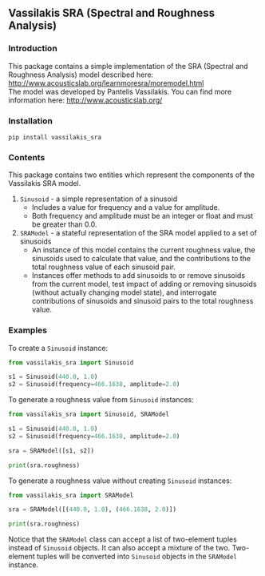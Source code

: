 ## Vassilakis SRA (Spectral and Roughness Analysis)

### Introduction

This package contains a simple implementation of the SRA (Spectral and Roughness Analysis) model described here: http://www.acousticslab.org/learnmoresra/moremodel.html  
The model was developed by Pantelis Vassilakis. You can find more information here: http://www.acousticslab.org/

### Installation

`pip install vassilakis_sra`

### Contents

This package contains two entities which represent the components of the Vassilakis SRA model.

1. `Sinusoid` - a simple representation of a sinusoid
    + Includes a value for frequency and a value for amplitude.
    + Both frequency and amplitude must be an integer or float and must be greater than 0.0.
3. `SRAModel` - a stateful representation of the SRA model applied to a set of sinusoids
    + An instance of this model contains the current roughness value, the sinusoids used to calculate that value, and the contributions to the total roughness value of each sinusoid pair.
    + Instances offer methods to add sinusoids to or remove sinusoids from the current model, test impact of adding or removing sinusoids (without actually changing model state), and interrogate contributions of sinusoids and sinusoid pairs to the total roughness value. 

### Examples

To create a `Sinusoid` instance:
```python
from vassilakis_sra import Sinusoid

s1 = Sinusoid(440.0, 1.0)
s2 = Sinusoid(frequency=466.1638, amplitude=2.0)
```

To generate a roughness value from `Sinusoid` instances:
```python
from vassilakis_sra import Sinusoid, SRAModel

s1 = Sinusoid(440.0, 1.0)
s2 = Sinusoid(frequency=466.1638, amplitude=2.0)

sra = SRAModel([s1, s2])

print(sra.roughness)
```

To generate a roughness value without creating `Sinusoid` instances:
```python
from vassilakis_sra import SRAModel

sra = SRAModel([(440.0, 1.0), (466.1638, 2.0)])

print(sra.roughness)
```
Notice that the `SRAModel` class can accept a list of two-element tuples instead of `Sinusoid` objects. It can also accept a mixture of the two. Two-element tuples will be converted into `Sinusoid` objects in the `SRAModel` instance.